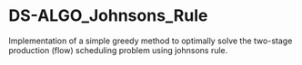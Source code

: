 # DS-ALGO_Johnsons_Rule
Implementation of a simple greedy method to optimally solve the two-stage production (flow) scheduling problem using johnsons rule.
